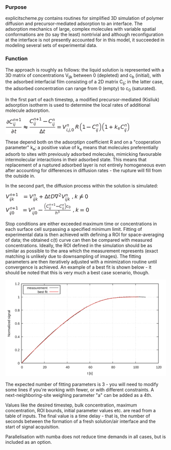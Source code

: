 ### Purpose

explicitscheme.py contains routines for simplified 3D simulation of polymer diffusion and precursor-mediated adsorption to an interface. The adsorption mechanics of large, complex molecules with variable spatial conformations are (to say the least) nontrivial and although reconfiguration at the interface is not presently accounted for in this model, it succeeded in modeling several sets of experimental data.

### Function

The approach is roughly as follows: the liquid solution is represented with a 3D matrix of concentrations V<sub>ijk</sub> between 0 (depleted) and c<sub>b</sub> (initial), with the adsorbed interfacial film consisting of a 2D matrix C<sub>ij</sub>; in the latter case, the adsorbed concentration can range from 0 (empty) to c<sub>0</sub> (saturated).

In the first part of each timestep, a modified precursor-mediated (Kisliuk) adsorption isotherm is used to determine the local rates of additional molecule adsorption.

![](https://github.com/timzuntar/numerical-utilities/blob/master/Polymer_adsorption/figures/adsorption_rate.png?raw=true)

These depend both on the adsorptipn coefficient R and on a "cooperation parameter" k<sub>e</sub>; a positive value of k<sub>e</sub> means that molecules preferentially adsorb to sites with previously adsorbed molecules, mimicking favourable intermolecular interactions in their adsorbed state. This means that replacement of a ruptured adsorbed layer is not entirely homogeneous even after accounting for differences in diffusion rates - the rupture will fill from the outside in.

In the second part, the diffusion process within the solution is simulated:


![](https://github.com/timzuntar/numerical-utilities/blob/master/Polymer_adsorption/figures/concentration_timestep.png?raw=true)


Stop conditions are either exceeded maximum time or concentrations in each surface cell surpassing a specified minimum limit. Fitting of experimental data is then achieved with defining a ROI for space-averaging of data; the obtained c(t) curve can then be compared with measured concentrations. Ideally, the ROI defined in the simulation should be as similar as possible to the area which the measurement represents (exact matching is unlikely due to downsampling of images). The fitting parameters are then iteratively adjusted with a minimization routine until convergence is achieved. An example of a best fit is shown below - it should be noted that this is very much a best case scenario, though.

![](https://github.com/timzuntar/numerical-utilities/blob/master/Polymer_adsorption/figures/example_fit.png?raw=true)

The expected number of fitting parameters is 3 - you will need to modify some lines if you're working with fewer, or with different constraints. A next-neighboring-site weighing parameter "a" can be added as a 4th.

Values like the desired timestep, bulk concentration, maximum concentration, ROI bounds, initial parameter values etc. are read from a table of inputs. The final value is a time delay - that is, the number of seconds between the formation of a fresh solution/air interface and the start of signal acquisition.

Parallelisation with numba does not reduce time demands in all cases, but is included as an option.
